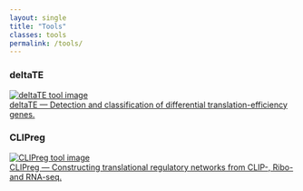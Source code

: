 ```yaml
---
layout: single
title: "Tools"
classes: tools
permalink: /tools/
---
```

<div class="tool-gallery">
  <div class="tool-block">
    <h3>deltaTE</h3>
    <div class="image-hover-container">
      <a href="https://github.com/SGDDNB/translational_regulation">
        <img src="{{ '/assets/images/delta-te.jpg' | relative_url }}" alt="deltaTE tool image">
        <div class="hover-text">
          deltaTE — Detection and classification of differential translation-efficiency genes.
        </div>
      </a>
    </div>
  </div>

  <div class="tool-block">
    <h3>CLIPreg</h3>
    <div class="image-hover-container">
      <a href="https://github.com/SGDDNB/CLIPreg">
        <img src="{{ '/assets/images/clip-reg.png' | relative_url }}" alt="CLIPreg tool image">
        <div class="hover-text">
          CLIPreg — Constructing translational regulatory networks from CLIP-, Ribo- and RNA-seq.
        </div>
      </a>
    </div>
  </div>
</div>






